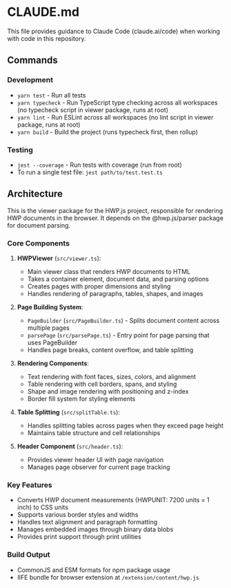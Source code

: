 # CLAUDE.md

This file provides guidance to Claude Code (claude.ai/code) when working with code in this repository.

## Commands

### Development
- `yarn test` - Run all tests
- `yarn typecheck` - Run TypeScript type checking across all workspaces (no typecheck script in viewer package, runs at root)
- `yarn lint` - Run ESLint across all workspaces (no lint script in viewer package, runs at root)
- `yarn build` - Build the project (runs typecheck first, then rollup)

### Testing
- `jest --coverage` - Run tests with coverage (run from root)
- To run a single test file: `jest path/to/test.test.ts`

## Architecture

This is the viewer package for the HWP.js project, responsible for rendering HWP documents in the browser. It depends on the @hwp.js/parser package for document parsing.

### Core Components

1. **HWPViewer** (`src/viewer.ts`):
   - Main viewer class that renders HWP documents to HTML
   - Takes a container element, document data, and parsing options
   - Creates pages with proper dimensions and styling
   - Handles rendering of paragraphs, tables, shapes, and images

2. **Page Building System**:
   - `PageBuilder` (`src/PageBuilder.ts`) - Splits document content across multiple pages
   - `parsePage` (`src/parsePage.ts`) - Entry point for page parsing that uses PageBuilder
   - Handles page breaks, content overflow, and table splitting

3. **Rendering Components**:
   - Text rendering with font faces, sizes, colors, and alignment
   - Table rendering with cell borders, spans, and styling
   - Shape and image rendering with positioning and z-index
   - Border fill system for styling elements

4. **Table Splitting** (`src/splitTable.ts`):
   - Handles splitting tables across pages when they exceed page height
   - Maintains table structure and cell relationships

5. **Header Component** (`src/header.ts`):
   - Provides viewer header UI with page navigation
   - Manages page observer for current page tracking

### Key Features

- Converts HWP document measurements (HWPUNIT: 7200 units = 1 inch) to CSS units
- Supports various border styles and widths
- Handles text alignment and paragraph formatting
- Manages embedded images through binary data blobs
- Provides print support through print utilities

### Build Output
- CommonJS and ESM formats for npm package usage
- IIFE bundle for browser extension at `/extension/content/hwp.js`